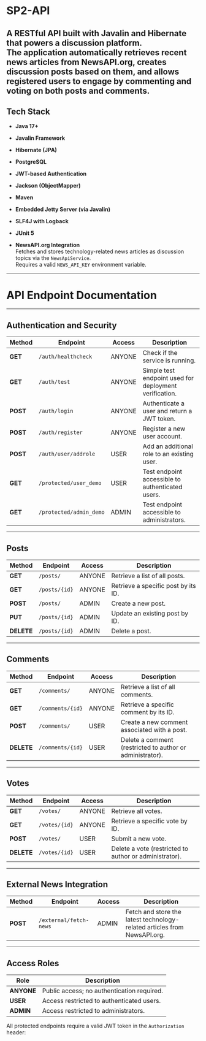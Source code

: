 # SP2-API
A RESTful API built with **Javalin** and **Hibernate** that powers a discussion platform.  
The application automatically retrieves recent news articles from **NewsAPI.org**, creates discussion posts based on them, and allows registered users to engage by commenting and voting on both posts and comments.
---
## Tech Stack

- **Java 17+**  

- **Javalin Framework**  

- **Hibernate (JPA)**  

- **PostgreSQL**

- **JWT-based Authentication**  

- **Jackson (ObjectMapper)**  

- **Maven**  

- **Embedded Jetty Server (via Javalin)**  

- **SLF4J with Logback**  

- **JUnit 5**  

- **NewsAPI.org Integration**  
  Fetches and stores technology-related news articles as discussion topics via the `NewsApiService`.  
  Requires a valid `NEWS_API_KEY` environment variable.
--- 
# API Endpoint Documentation
---
## Authentication and Security

| Method | Endpoint | Access | Description |
|--------|-----------|--------|-------------|
| **GET** | `/auth/healthcheck` | ANYONE | Check if the service is running. |
| **GET** | `/auth/test` | ANYONE | Simple test endpoint used for deployment verification. |
| **POST** | `/auth/login` | ANYONE | Authenticate a user and return a JWT token. |
| **POST** | `/auth/register` | ANYONE | Register a new user account. |
| **POST** | `/auth/user/addrole` | USER | Add an additional role to an existing user. |
| **GET** | `/protected/user_demo` | USER | Test endpoint accessible to authenticated users. |
| **GET** | `/protected/admin_demo` | ADMIN | Test endpoint accessible to administrators. |

---

## Posts

| Method | Endpoint | Access | Description |
|--------|-----------|--------|-------------|
| **GET** | `/posts/` | ANYONE | Retrieve a list of all posts. |
| **GET** | `/posts/{id}` | ANYONE | Retrieve a specific post by its ID. |
| **POST** | `/posts/` | ADMIN | Create a new post. |
| **PUT** | `/posts/{id}` | ADMIN | Update an existing post by ID. |
| **DELETE** | `/posts/{id}` | ADMIN | Delete a post. |

---

## Comments

| Method | Endpoint | Access | Description |
|--------|-----------|--------|-------------|
| **GET** | `/comments/` | ANYONE | Retrieve a list of all comments. |
| **GET** | `/comments/{id}` | ANYONE | Retrieve a specific comment by its ID. |
| **POST** | `/comments/` | USER | Create a new comment associated with a post. |
| **DELETE** | `/comments/{id}` | USER | Delete a comment (restricted to author or administrator). |

---

## Votes

| Method | Endpoint | Access | Description |
|--------|-----------|--------|-------------|
| **GET** | `/votes/` | ANYONE | Retrieve all votes. |
| **GET** | `/votes/{id}` | ANYONE | Retrieve a specific vote by ID. |
| **POST** | `/votes/` | USER | Submit a new vote. |
| **DELETE** | `/votes/{id}` | USER | Delete a vote (restricted to author or administrator). |

---

## External News Integration

| Method | Endpoint | Access | Description |
|--------|-----------|--------|-------------|
| **POST** | `/external/fetch-news` | ADMIN | Fetch and store the latest technology-related articles from NewsAPI.org. |

---

## Access Roles

| Role | Description |
|------|--------------|
| **ANYONE** | Public access; no authentication required. |
| **USER** | Access restricted to authenticated users. |
| **ADMIN** | Access restricted to administrators. |

All protected endpoints require a valid JWT token in the `Authorization` header:


